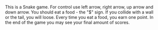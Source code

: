This is a Snake game. For control use left arrow, right arrow, up arrow and down arrow. You should eat a food - the "$" sign. If you collide with a wall or the tail, you will loose. Every time you eat a food, you earn one point. In the end of the game you may see your final amount of scores. 
